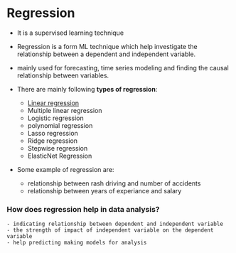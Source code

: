 # Regression
- It is a supervised learning technique
- Regression is a form ML technique which help investigate the relationship between a dependent and independent variable.
- mainly used for forecasting, time series modeling and finding the causal relationship between variables.

- There are mainly following **types of regression**:
     * [Linear regression](https://github.com/Rxtreem65/Machine_Learning_Notes/tree/main/Machine%20Learning/Supervised%20Learning/Regression/Linear%20regression)
     * Multiple linear regression
     * Logistic regression
     * polynomial regression
     * Lasso regression 
     * Ridge regression
     * Stepwise regression
     * ElasticNet Regression
 
 
- Some example of regression are:
     - relationship between rash driving and number of accidents
     - relationship between years of experiance and salary
 
### How does regression help in data analysis?
    - indicating relationship between dependent and independent variable
    - the strength of impact of independent variable on the dependent variable
    - help predicting making models for analysis